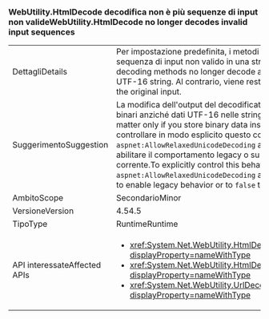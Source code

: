 ### <a name="webutilityhtmldecode-no-longer-decodes-invalid-input-sequences"></a><span data-ttu-id="6df33-101">WebUtility.HtmlDecode decodifica non è più sequenze di input non valide</span><span class="sxs-lookup"><span data-stu-id="6df33-101">WebUtility.HtmlDecode no longer decodes invalid input sequences</span></span>

|   |   |
|---|---|
|<span data-ttu-id="6df33-102">Dettagli</span><span class="sxs-lookup"><span data-stu-id="6df33-102">Details</span></span>|<span data-ttu-id="6df33-103">Per impostazione predefinita, i metodi di decodifica non decodificano più una sequenza di input non valido in una stringa UTF-16 non valida.</span><span class="sxs-lookup"><span data-stu-id="6df33-103">By default, decoding methods no longer decode an invalid input sequence into an invalid UTF-16 string.</span></span> <span data-ttu-id="6df33-104">Al contrario, viene restituito l'input originale.</span><span class="sxs-lookup"><span data-stu-id="6df33-104">Instead, they return the original input.</span></span>|
|<span data-ttu-id="6df33-105">Suggerimento</span><span class="sxs-lookup"><span data-stu-id="6df33-105">Suggestion</span></span>|<span data-ttu-id="6df33-106">La modifica dell'output del decodificatore è importante solo se si archiviano dati binari anziché dati UTF-16 nelle stringhe.</span><span class="sxs-lookup"><span data-stu-id="6df33-106">The change in decoder output should matter only if you store binary data instead of UTF-16 data in strings.</span></span> <span data-ttu-id="6df33-107">Per controllare in modo esplicito questo comportamento, impostare il <code>aspnet:AllowRelaxedUnicodeDecoding</code> attributo del [appSettings](~/docs/framework/configure-apps/file-schema/appsettings/index.md) elemento <code>true</code> per abilitare il comportamento legacy o su <code>false</code> per abilitare il comportamento corrente.</span><span class="sxs-lookup"><span data-stu-id="6df33-107">To explicitly control this behavior, set the <code>aspnet:AllowRelaxedUnicodeDecoding</code> attribute of the [appSettings](~/docs/framework/configure-apps/file-schema/appsettings/index.md) element to <code>true</code> to enable legacy behavior or to <code>false</code> to enable the current behavior.</span></span>|
|<span data-ttu-id="6df33-108">Ambito</span><span class="sxs-lookup"><span data-stu-id="6df33-108">Scope</span></span>|<span data-ttu-id="6df33-109">Secondario</span><span class="sxs-lookup"><span data-stu-id="6df33-109">Minor</span></span>|
|<span data-ttu-id="6df33-110">Versione</span><span class="sxs-lookup"><span data-stu-id="6df33-110">Version</span></span>|<span data-ttu-id="6df33-111">4.5</span><span class="sxs-lookup"><span data-stu-id="6df33-111">4.5</span></span>|
|<span data-ttu-id="6df33-112">Tipo</span><span class="sxs-lookup"><span data-stu-id="6df33-112">Type</span></span>|<span data-ttu-id="6df33-113">Runtime</span><span class="sxs-lookup"><span data-stu-id="6df33-113">Runtime</span></span>|
|<span data-ttu-id="6df33-114">API interessate</span><span class="sxs-lookup"><span data-stu-id="6df33-114">Affected APIs</span></span>|<ul><li><xref:System.Net.WebUtility.HtmlDecode(System.String)?displayProperty=nameWithType></li><li><xref:System.Net.WebUtility.HtmlDecode(System.String,System.IO.TextWriter)?displayProperty=nameWithType></li><li><xref:System.Net.WebUtility.UrlDecode(System.String)?displayProperty=nameWithType></li></ul>|

